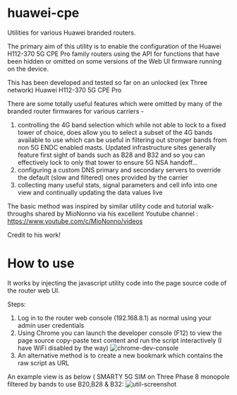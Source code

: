 # huawei-cpe
Utilities for various Huawei branded routers. 

The primary aim of this utility is to enable the configuration of the Huawei H112-370 5G CPE Pro family routers using the API for functions that have been hidden or omitted on some versions of the Web UI firmware running on the device.

This has been developed and tested so far on an unlocked (ex Three network) Huawei H112-370 5G CPE Pro 

There are some totally useful features which were omitted by many of the branded router firmwares for various carriers - 
1) controlling the 4G band selection which while not able to lock to a fixed tower of choice, does allow you to select a subset of the 4G bands available to use which can be useful in filtering out stronger bands from non 5G ENDC enabled masts. Updated infrastructure sites generally feature first sight of bands such as B28 and B32 and so you can effectively lock to only that tower to ensure 5G NSA handoff...
2) configuring a custom DNS primary and secondary servers to override the default (slow and filtered) ones provided by the carrier
3) collecting many useful stats, signal parameters and cell info into one view and continually updating the data values live

The basic method was inspired by similar utility code and tutorial walk-throughs shared by MioNonno via his excellent Youtube channel : https://www.youtube.com/c/MioNonno/videos

Credit to his work!

How to use
==========
It works by injecting the javascript utility code into the page source code of the router web UI.

Steps:
1) Log in to the router web console (192.168.8.1) as normal using your admin user credentials
2) Using Chrome you can launch the developer console (F12) to view the page source copy-paste text content and run the script interactively (I have WiFi disabled by the way)
![chrome-dev-console](https://user-images.githubusercontent.com/104030357/164085212-4d6afb31-a56f-4af4-b0b4-05fc0223f31c.png)
3) An alternative method is to create a new bookmark which contains the raw script as URL

An example view is as below ( SMARTY 5G SIM on Three Phase 8 monopole filtered by bands to use B20,B28 & B32:
![util-screenshot](https://user-images.githubusercontent.com/104030357/164083686-494e6751-1462-422d-9b0f-6003775c0b58.png)
